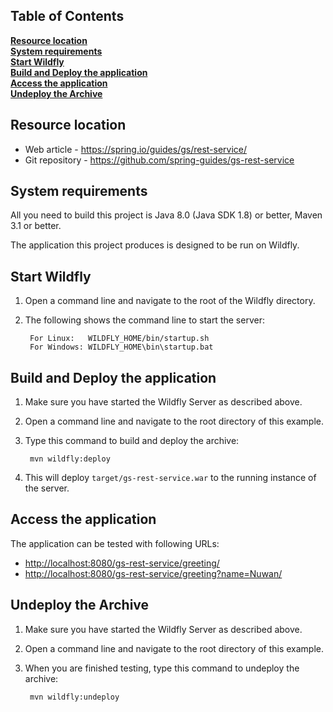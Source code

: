 ## Table of Contents
**[Resource location](#resource-location)**  
**[System requirements](#system-requirements)**  
**[Start Wildfly](#start-wildfly)**  
**[Build and Deploy the application](#build-and-deploy-the-application)**  
**[Access the application](#access-the-application)**  
**[Undeploy the Archive](#undeploy-the-archive)**  

## Resource location
* Web article - <https://spring.io/guides/gs/rest-service/>
* Git repository - <https://github.com/spring-guides/gs-rest-service>

## System requirements
All you need to build this project is Java 8.0 (Java SDK 1.8) or better, Maven 3.1 or better.

The application this project produces is designed to be run on Wildfly.

## Start Wildfly
1. Open a command line and navigate to the root of the Wildfly directory.
2. The following shows the command line to start the server:

        For Linux:   WILDFLY_HOME/bin/startup.sh
        For Windows: WILDFLY_HOME\bin\startup.bat

## Build and Deploy the application
1. Make sure you have started the Wildfly Server as described above.
2. Open a command line and navigate to the root directory of this example.
3. Type this command to build and deploy the archive:

        mvn wildfly:deploy  

4. This will deploy `target/gs-rest-service.war` to the running instance of the server.

## Access the application
The application can be tested with following URLs:       
* <http://localhost:8080/gs-rest-service/greeting/>
* <http://localhost:8080/gs-rest-service/greeting?name=Nuwan/>

## Undeploy the Archive
1. Make sure you have started the Wildfly Server as described above.
2. Open a command line and navigate to the root directory of this example.
3. When you are finished testing, type this command to undeploy the archive:

        mvn wildfly:undeploy